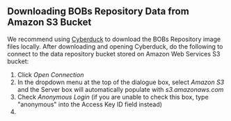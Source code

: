 ## Downloading BOBs Repository Data from Amazon S3 Bucket

We recommend using [Cyberduck](https://cyberduck.io/) to download the BOBs Repository image files locally. After downloading and opening Cyberduck, do the following to connect to the data repository bucket stored on Amazon Web Services S3 bucket:

1. Click *Open Connection*
2. In the dropdown menu at the top of the dialogue box, select *Amazon S3* and the Server box will automatically populate with *s3.amazonaws.com*
4. Check *Anonymous Login* (if you are unable to check this box, type "anonymous" into the Access Key ID field instead) 
5. 


